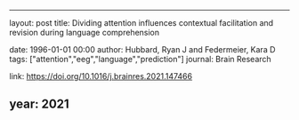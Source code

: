 ---
layout: post
title: Dividing attention influences contextual facilitation and revision during language comprehension

date: 1996-01-01 00:00
author: Hubbard, Ryan J and Federmeier, Kara D
tags: ["attention","eeg","language","prediction"]
journal: Brain Research

link: https://doi.org/10.1016/j.brainres.2021.147466

year: 2021
-----